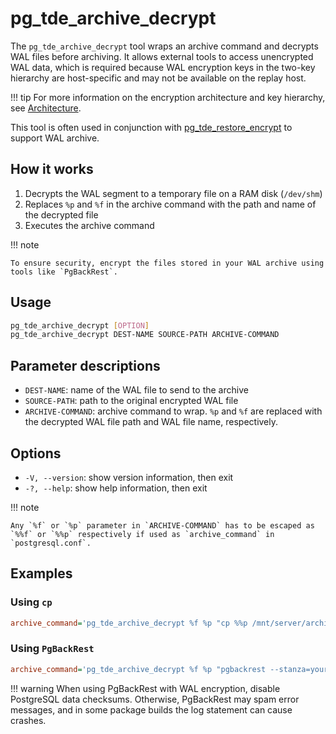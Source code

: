 # pg_tde_archive_decrypt

The `pg_tde_archive_decrypt` tool wraps an archive command and decrypts WAL files before archiving. It allows external tools to access unencrypted WAL data, which is required because WAL encryption keys in the two-key hierarchy are host-specific and may not be available on the replay host.

!!! tip
    For more information on the encryption architecture and key hierarchy, see [Architecture](../architecture/architecture.md).

This tool is often used in conjunction with [pg_tde_restore_encrypt](./pg-tde-restore-encrypt.md) to support WAL archive.

## How it works

1. Decrypts the WAL segment to a temporary file on a RAM disk (`/dev/shm`)
2. Replaces `%p` and `%f` in the archive command with the path and name of the decrypted file
3. Executes the archive command

!!! note

    To ensure security, encrypt the files stored in your WAL archive using tools like `PgBackRest`.

## Usage

```bash
pg_tde_archive_decrypt [OPTION]
pg_tde_archive_decrypt DEST-NAME SOURCE-PATH ARCHIVE-COMMAND
```

## Parameter descriptions

* `DEST-NAME`: name of the WAL file to send to the archive
* `SOURCE-PATH`: path to the original encrypted WAL file
* `ARCHIVE-COMMAND`: archive command to wrap. `%p` and `%f` are replaced with the decrypted WAL file path and WAL file name, respectively.

## Options

* `-V, --version`: show version information, then exit
* `-?, --help`: show help information, then exit

!!! note

    Any `%f` or `%p` parameter in `ARCHIVE-COMMAND` has to be escaped as `%%f` or `%%p` respectively if used as `archive_command` in `postgresql.conf`.

## Examples

### Using `cp`

```ini
archive_command='pg_tde_archive_decrypt %f %p "cp %%p /mnt/server/archivedir/%%f"'
```

### Using `PgBackRest`

```ini
archive_command='pg_tde_archive_decrypt %f %p "pgbackrest --stanza=your_stanza archive-push %%p"'
```

!!! warning
    When using PgBackRest with WAL encryption, disable PostgreSQL data checksums. Otherwise, PgBackRest may spam error messages, and in some package builds the log statement can cause crashes.
